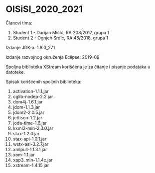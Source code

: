 # OISiSI_2020_2021

Članovi tima:
1) Student 1 - Darijan Mićić, RA 203/2017, grupa 1
2) Student 2 - Ognjen Srdić, RA 46/2018, grupa 1

Izdanje JDK-a: 1.8.0_271

Izdanje razvojnog okruženja Eclipse: 2019-09

Spoljna biblioteka XStream korišćena je za čitanje i pisanje podataka u datoteke.

Spisak korišćenih spoljnih biblioteka:
1) activation-1.1.1.jar
2) cglib-nodep-2.2.jar
3) dom4j-1.6.1.jar
4) jdom-1.1.3.jar
5) jdom2-2.0.5.jar
6) jettison-1.2.jar
7) joda-time-1.6.jar
8) kxml2-min-2.3.0.jar
9) stax-1.2.0.jar
10) stax-api-1.0.1.jar
11) wstx-asl-3.2.7.jar
12) xmlpull-1.1.3.1.jar
13) xom-1.1.jar
14) xpp3_min-1.1.4c.jar
15) xstream-1.4.15.jar

